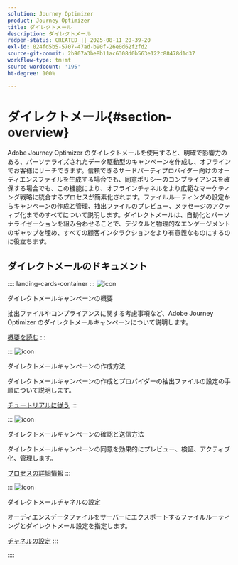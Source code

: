 ```yaml
---
solution: Journey Optimizer
product: Journey Optimizer
title: ダイレクトメール
description: ダイレクトメール
redpen-status: CREATED_||_2025-08-11_20-39-20
exl-id: 024fd5b5-5707-47ad-b90f-26e0d62f2fd2
source-git-commit: 2b907a3be8b11ac6308d0b563e122c88478d1d37
workflow-type: tm+mt
source-wordcount: '195'
ht-degree: 100%

---
```


# ダイレクトメール{#section-overview}

Adobe Journey Optimizer のダイレクトメールを使用すると、明確で影響力のある、パーソナライズされたデータ駆動型のキャンペーンを作成し、オフラインでお客様にリーチできます。信頼できるサードパーティプロバイダー向けのオーディエンスファイルを生成する場合でも、同意ポリシーのコンプライアンスを確保する場合でも、この機能により、オフラインチャネルをより広範なマーケティング戦略に統合するプロセスが簡素化されます。ファイルルーティングの設定からキャンペーンの作成と管理、抽出ファイルのプレビュー、メッセージのアクティブ化までのすべてについて説明します。ダイレクトメールは、自動化とパーソナライゼーションを組み合わせることで、デジタルと物理的なエンゲージメントのギャップを埋め、すべての顧客インタラクションをより有意義なものにするのに役立ちます。

## ダイレクトメールのドキュメント

:::: landing-cards-container
:::
![icon](https://cdn.experienceleague.adobe.com/icons/book.svg)

ダイレクトメールキャンペーンの概要

抽出ファイルやコンプライアンスに関する考慮事項など、Adobe Journey Optimizer のダイレクトメールキャンペーンについて説明します。

[概要を読む](../using/direct-mail/get-started-direct-mail.md)
:::

:::
![icon](https://cdn.experienceleague.adobe.com/icons/circle-play.svg)

ダイレクトメールキャンペーンの作成方法

ダイレクトメールキャンペーンの作成とプロバイダーの抽出ファイルの設定の手順について説明します。

[チュートリアルに従う](../using/direct-mail/create-direct-mail.md)
:::

:::
![icon](https://cdn.experienceleague.adobe.com/icons/list-check.svg)

ダイレクトメールキャンペーンの確認と送信方法

ダイレクトメールキャンペーンの同意を効果的にプレビュー、検証、アクティブ化、管理します。

[プロセスの詳細情報](../using/direct-mail/test-send-direct-mail.md)
:::

:::
![icon](https://cdn.experienceleague.adobe.com/icons/gear.svg)

ダイレクトメールチャネルの設定

オーディエンスデータファイルをサーバーにエクスポートするファイルルーティングとダイレクトメール設定を指定します。

[チャネルの設定](../using/direct-mail/direct-mail-configuration.md)
:::

::::
